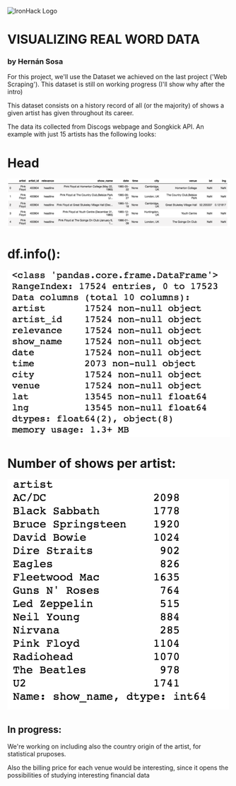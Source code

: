 ![IronHack Logo](https://s3-eu-west-1.amazonaws.com/ih-materials/uploads/upload_d5c5793015fec3be28a63c4fa3dd4d55.png)

# VISUALIZING REAL WORD DATA
### by Hernán Sosa

For this project, we'll use the Dataset we achieved on the last project ('Web Scraping'). This dataset is still on working progress (I'll show why after the intro)

This dataset consists on a history record of all (or the majority) of shows a given artist has given throughout its career.

The data its collected from Discogs webpage and Songkick API. An example with just 15 artists has the following looks: 

# Head

![Head](https://github.com/H89Sosa/project-visualizing-real-world-data/blob/master/head.png?raw=true)

# df.info():

![Info](https://github.com/H89Sosa/project-visualizing-real-world-data/blob/master/info.png?raw=true)

# Number of shows per artist:

![Value Counts](https://github.com/H89Sosa/project-visualizing-real-world-data/blob/master/value_counts.png?raw=true)

## In progress:

We're working on including also the country origin of the artist, for statistical pruposes.

Also the billing price for each venue would be interesting, since it opens the possibilities of studying interesting financial data